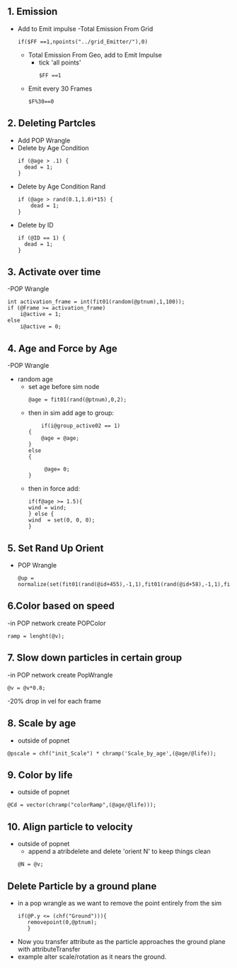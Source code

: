 ## 1. Emission
- Add to Emit impulse
  -Total Emission From Grid
    ```
    if($FF ==1,npoints("../grid_Emitter/"),0)
    ```
  - Total Emission From Geo, add to Emit Impulse
    - tick 'all points'
      ```
      $FF ==1
      ```
  - Emit every 30 Frames
    ```
    $F%30==0
    ```
    

## 2. Deleting Partcles
- Add POP Wrangle
- Delete by Age Condition
  ```
  if (@age > .1) {
    dead = 1;
  }
  ```
- Delete by Age Condition Rand
  ```
  if (@age > rand(0.1,1.0)*15) {
      dead = 1;
  }
  ```
- Delete by ID
  ```
  if (@ID == 1) {
    dead = 1;
  }
  ```
## 3. Activate over time
-POP Wrangle
  ```
  int activation_frame = int(fit01(random(@ptnum),1,100));
  if (@Frame >= activation_frame)
      i@active = 1;
  else
      i@active = 0;
  ```
## 4. Age and Force by Age
-POP Wrangle
- random age
  - set age before sim node
    ```
    @age = fit01(rand(@ptnum),0,2);
    ```
  - then in sim add age to group:
    ```
        if(i@group_active02 == 1)
    {
        @age = @age;
    }    
    else
    {

         @age= 0;
    }
    ```
  - then in force add:
    ```
    if(f@age >= 1.5){
    wind = wind;
    } else {
    wind  = set(0, 0, 0);
    }
    ```
## 5. Set Rand Up Orient
- POP Wrangle
  ```
  @up = normalize(set(fit01(rand(@id+455),-1,1),fit01(rand(@id+58),-1,1),fit01(rand(@id+986),-1,1)));
  ```
## 6.Color based on speed
-in POP network create POPColor
  ```
  ramp = lenght(@v);
  ```
## 7. Slow down particles in certain group
-in POP network create PopWrangle
  ```
  @v = @v*0.8;
  ```
  -20% drop in vel for each frame
  
## 8. Scale by age
- outside of popnet
```
@pscale = chf("init_Scale") * chramp('Scale_by_age',(@age/@life));
```
## 9. Color by life
- outside of popnet
```
@Cd = vector(chramp("colorRamp",(@age/@life)));
```
## 10. Align particle to velocity
- outside of popnet
  - append a atribdelete and delete 'orient N' to keep things clean
  ```
  @N = @v;
  ```
## Delete Particle by a ground plane
 - in a pop wrangle as we want to remove the point entirely from the sim
   ```
   if(@P.y <= (chf("Ground"))){
      removepoint(0,@ptnum);
      }
    ```
  - Now you transfer attribute as the particle approaches the ground plane with attributeTransfer
   - example alter scale/rotation as it nears the ground.
